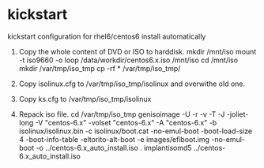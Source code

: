 # kickstart
kickstart configuration for rhel6/centos6 install automatically

1. Copy the whole content of DVD or ISO to harddisk.
mkdir /mnt/iso
mount -t iso9660 -o loop /data/workdir/centos6.x.iso /mnt/iso
cd /mnt/iso
mkdir /var/tmp/iso_tmp
cp -rf * /var/tmp/iso_tmp/

2. Copy isolinux.cfg to /var/tmp/iso_tmp/isolinux and overwithe old one.

3. Copy ks.cfg to /var/tmp/iso_tmp/isolinux

4. Repack iso file.
cd /var/tmp/iso_tmp
genisoimage -U -r -v -T -J -joliet-long -V "centos-6.x" -volset "centos-6.x" -A "centos-6.x" -b isolinux/isolinux.bin -c isolinux/boot.cat -no-emul-boot -boot-load-size 4 -boot-info-table -eltorito-alt-boot -e images/efiboot.img -no-emul-boot -o ../centos-6.x_auto_install.iso .
implantisomd5 ../centos-6.x_auto_install.iso
